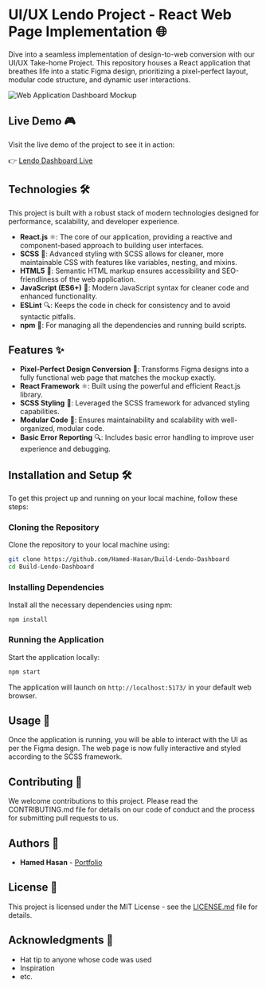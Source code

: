 # UI/UX Lendo Project - React Web Page Implementation 🌐

Dive into a seamless implementation of design-to-web conversion with our UI/UX Take-home Project. This repository houses a React application that breathes life into a static Figma design, prioritizing a pixel-perfect layout, modular code structure, and dynamic user interactions.

![Web Application Dashboard Mockup](https://i.ibb.co/VDNwNTJ/windows-mockup-08.png)

## Live Demo 🎮

Visit the live demo of the project to see it in action:

👉 [Lendo Dashboard Live](https://lendo-dashboard.netlify.app/)

## Technologies 🛠️

This project is built with a robust stack of modern technologies designed for performance, scalability, and developer experience.

- **React.js** ⚛️: The core of our application, providing a reactive and component-based approach to building user interfaces.
- **SCSS** 💎: Advanced styling with SCSS allows for cleaner, more maintainable CSS with features like variables, nesting, and mixins.
- **HTML5** 📄: Semantic HTML markup ensures accessibility and SEO-friendliness of the web application.
- **JavaScript (ES6+)** 📜: Modern JavaScript syntax for cleaner code and enhanced functionality.
- **ESLint** 🔍: Keeps the code in check for consistency and to avoid syntactic pitfalls.
- **npm** 🧶: For managing all the dependencies and running build scripts.

## Features ✨

- **Pixel-Perfect Design Conversion** 🎨: Transforms Figma designs into a fully functional web page that matches the mockup exactly.
- **React Framework** ⚛️: Built using the powerful and efficient React.js library.
- **SCSS Styling** 💅: Leveraged the SCSS framework for advanced styling capabilities.
- **Modular Code** 🧩: Ensures maintainability and scalability with well-organized, modular code.
- **Basic Error Reporting** 🔍: Includes basic error handling to improve user experience and debugging.


## Installation and Setup 🛠️

To get this project up and running on your local machine, follow these steps:


### Cloning the Repository

Clone the repository to your local machine using:

```sh
git clone https://github.com/Hamed-Hasan/Build-Lendo-Dashboard
cd Build-Lendo-Dashboard
```

### Installing Dependencies

Install all the necessary dependencies using npm:

```sh
npm install
```

### Running the Application

Start the application locally:

```sh
npm start
```

The application will launch on `http://localhost:5173/` in your default web browser.

## Usage 📖

Once the application is running, you will be able to interact with the UI as per the Figma design. The web page is now fully interactive and styled according to the SCSS framework.

## Contributing 🤝

We welcome contributions to this project. Please read the CONTRIBUTING.md file for details on our code of conduct and the process for submitting pull requests to us.

## Authors 👥

- **Hamed Hasan**  - [Portfolio](https://hamedhasan-dev.vercel.app)

## License 📄

This project is licensed under the MIT License - see the [LICENSE.md](LICENSE.md) file for details.

## Acknowledgments 🎉

- Hat tip to anyone whose code was used
- Inspiration
- etc.

